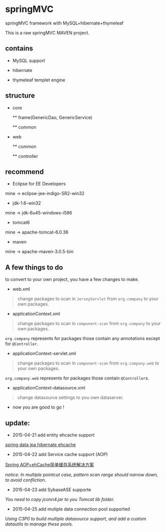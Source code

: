 # springMVC
springMVC framework with MySQL+hibernate+thymeleaf

This is a raw springMVC MAVEN project.

## contains

* MySQL support

* hibernate

* thymeleaf templet engine

## structure

* core

  ** frame(GenericDao, GenericService)

  ** common

* web

  ** common

  ** controller
  
## recommend

* Eclipse for EE Developers

mine -> eclipse-jee-indigo-SR2-win32

* jdk-1.6-win32

mine -> jdk-6u45-windows-i586

* tomcat6

mine -> apache-tomcat-6.0.36

* maven

mine -> apache-maven-3.0.5-bin

## A few things to do

to convert to your own project, you have a few changes to make.

* web.xml

> change packages to scan in `JerseyServlet` from `org.company` to your own packages.

* applicationContext.xml

> change packages to scan in `component-scan` from `org.company` to your own packages.

`org.company` represents for packages those contain any annotations except for `@Controller`.

* applicationContext-servlet.xml

> change packages to scan in `component-scan` from `org.company.web` to your own packages.

`org.company.web` represents for packages those contain `@Controller`s.

* applicationContext-datasource.xml

> change datasource settings to you own dataserver.

* now you are good to go !

## update:

* 2015-04-21 add entity ehcache support 

 [spring data jpa hibernate ehcache](http://www.csdn123.com/html/mycsdn20140110/fc/fc7d2c0bc92333ca53e6ea920bd24bef.html)
 
* 2015-04-22 add Service cache support (AOP)
 
 [Spring AOP+ehCache简单缓存系统解决方案](http://blog.csdn.net/linfanhehe/article/details/7690684)

 *notice: In multiple pointcut case, pattern scan range should narrow down, to avoid confliction.*
 
* 2015-04-23 add SybaseASE supporte

 *You need to copy jconn4.jar to you Tomcat lib folder.*
 
* 2015-04-25 add mutiple data connection pool supported
  
 *Using C3P0 to build multiple datasource support, and add a custom datautils to manage these pools.*


